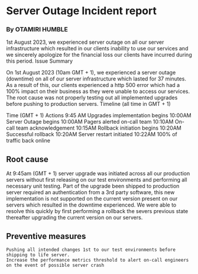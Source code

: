 # Server Outage Incident report

###  By OTAMIRI HUMBLE

1st August 2023, we experienced server outage on all our server infrastructure which resulted in our clients inability to use our services and we sincerely apologize for the financial loss our clients have incurred during this period.
Issue Summary

On 1st August 2023 (10am GMT + 1), we experienced a server outage (downtime) on all of our server infrastructure which lasted for 37 minutes. As a result of this, our clients experienced a http 500 error which had a 100% impact on their business as they were unable to access our services. The root cause was not properly testing out all implemented upgrades before pushing to production servers.
Timeline (all time in GMT + 1)

Time (GMT + 1) 	Actions
9:45 AM 	Upgrades implementation begins
10:00AM 	Server Outage begins
10:00AM 	Pagers alerted on-call team
10:10AM 	On-call team acknowledgement
10:15AM 	Rollback initiation begins
10:20AM 	Successful rollback
10:20AM 	Server restart initiated
10:22AM 	100% of traffic back online

## Root cause

At 9:45am (GMT + 1) server upgrade was initiated across all our production servers without first releasing on our test environments and performing all necessary unit testing. Part of the upgrade been shipped to production server required an authentication from a 3rd party software, this new implementation is not supported on the current version present on our servers which resulted in the downtime experienced. We were able to resolve this quickly by first performing a rollback the severs previous state thereafter upgrading the current version on our servers.

## Preventive measures

    Pushing all intended changes 1st to our test environments before shipping to life server.
    Increase the performance metrics threshold to alert on-call engineers on the event of possible server crash

